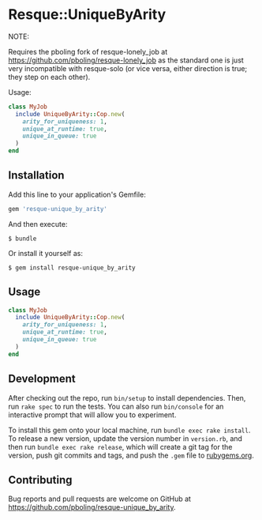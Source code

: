 # Resque::UniqueByArity

NOTE:

Requires the pboling fork of resque-lonely_job at https://github.com/pboling/resque-lonely_job as the standard one is just very incompatible with resque-solo (or vice versa, either direction is true; they step on each other).

Usage:

```ruby
class MyJob
  include UniqueByArity::Cop.new(
    arity_for_uniqueness: 1,
    unique_at_runtime: true,
    unique_in_queue: true
  )
end
```

## Installation

Add this line to your application's Gemfile:

```ruby
gem 'resque-unique_by_arity'
```

And then execute:

    $ bundle

Or install it yourself as:

    $ gem install resque-unique_by_arity

## Usage

```ruby
class MyJob
  include UniqueByArity::Cop.new(
    arity_for_uniqueness: 1,
    unique_at_runtime: true,
    unique_in_queue: true
  )
end
```

## Development

After checking out the repo, run `bin/setup` to install dependencies. Then, run `rake spec` to run the tests. You can also run `bin/console` for an interactive prompt that will allow you to experiment.

To install this gem onto your local machine, run `bundle exec rake install`. To release a new version, update the version number in `version.rb`, and then run `bundle exec rake release`, which will create a git tag for the version, push git commits and tags, and push the `.gem` file to [rubygems.org](https://rubygems.org).

## Contributing

Bug reports and pull requests are welcome on GitHub at https://github.com/pboling/resque-unique_by_arity.

